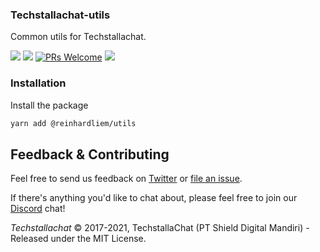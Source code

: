 ### Techstallachat-utils

Common utils for Techstallachat.

![](https://img.shields.io/npm/v/@reinhardliem/utils?style=flat)
![](https://img.shields.io/npm/dt/@reinhardliem/utils.svg)
[![PRs Welcome](https://img.shields.io/badge/PRs-welcome-brightgreen.svg)](http://makeapullrequest.com)
![](https://img.shields.io/npm/l/@reinhardliem/utils)

### Installation

Install the package

```sh
yarn add @reinhardliem/utils
```
## Feedback & Contributing

Feel free to send us feedback on [Twitter](https://twitter.com/techstalla) or [file an issue](https://github.com/reinhardliem/utils/issues).

If there's anything you'd like to chat about, please feel free to join our [Discord](https://discord.gg/cJXdrwS) chat!

_Techstallachat_ &copy; 2017-2021, TechstallaChat (PT Shield Digital Mandiri) - Released under the MIT License.